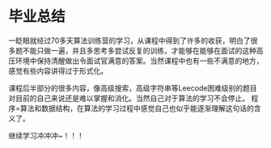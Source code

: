 # 毕业总结
一眨眼就经过70多天算法训练营的学习，从课程中得到了许多的收获，明白了很多题不能只做一遍，并且多思考多尝试反复的训练，才能够在能够在面试的这种高压环境中保持清醒做出令面试官满意的答案。当然课程中也有一些不满意的地方，感觉有些内容讲得过于形式化。

课程后半部分的很多内容，像高级搜索，高级字符串等Leecode困难级别的题目对目前的自己来说还是难以掌握和消化。当然自己对于算法的学习不会停止。
程序=算法和数据结构，在算法的学习过程中感觉自己也似乎能逐渐理解这句话的含义了。

继续学习冲冲冲~！！！
